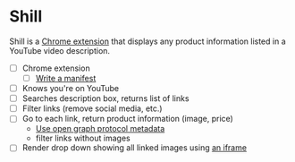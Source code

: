 # Shill
Shill is a [Chrome extension](https://developer.chrome.com/extensions) that displays any product information listed in a YouTube video description.

- [ ] Chrome extension
  - [ ] [Write a manifest](https://developer.chrome.com/extensions/manifest)
- [ ] Knows you're on YouTube
- [ ] Searches description box, returns list of links
- [ ] Filter links (remove social media, etc.)
- [ ] Go to each link, return product information (image, price)
  - [Use open graph protocol metadata](http://ogp.me/)
  - filter links without images
- [ ] Render drop down showing all linked images using [an iframe](http://jsfiddle.net/yboss/q29tP/)
